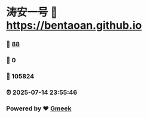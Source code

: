 # 涛安一号 :link: https://bentaoan.github.io 
### :page_facing_up: [88](https://bentaoan.github.io/tag.html) 
### :speech_balloon: 0 
### :hibiscus: 105824 
### :alarm_clock: 2025-07-14 23:55:46 
### Powered by :heart: [Gmeek](https://github.com/Meekdai/Gmeek)
